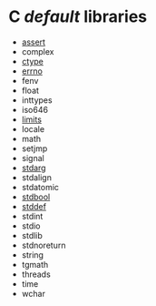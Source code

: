 # **C** *default* libraries

* [assert](https://github.com/duckafire/Small\_Projects/blob/main/summaries/c/assert.md)
* complex
* [ctype](https://github.com/duckafire/Small\_Projects/blob/main/summaries/c/ctype.md)
* [errno](https://github.com/duckafire/Small\_Projects/blob/main/summaries/c/errno.md)
* fenv
* float
* inttypes
* iso646
* [limits](https://github.com/duckafire/Small\_Projects/blob/main/summaries/c/limits.md)
* locale
* math
* setjmp
* signal
* [stdarg](https://github.com/duckafire/Small\_Projects/blob/main/summaries/c/stdarg.md)
* stdalign
* stdatomic
* [stdbool](https://github.com/duckafire/Small\_Projects/blob/main/summaries/c/stdbool.md)
* [stddef](https://github.com/duckafire/Small\_Projects/blob/main/summaries/c/stddef.md)
* stdint
* stdio
* stdlib
* stdnoreturn
* string
* tgmath
* threads
* time
* wchar
